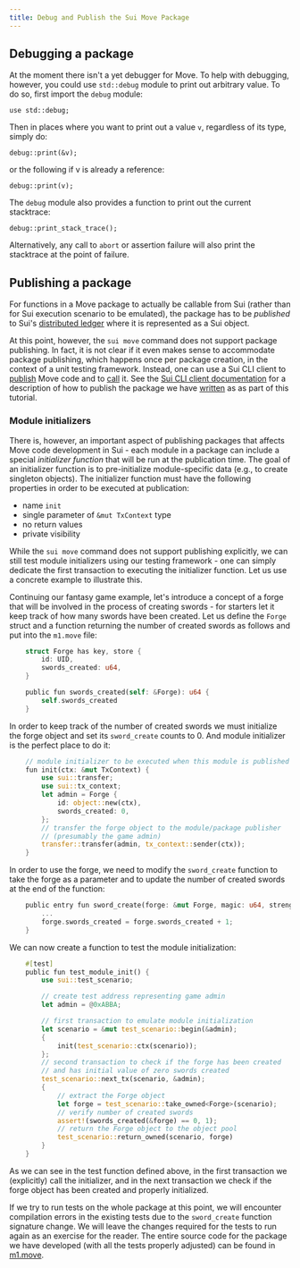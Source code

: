 ```yaml
---
title: Debug and Publish the Sui Move Package
---
```


## Debugging a package
At the moment there isn't a yet debugger for Move. To help with debugging, however, you could use `std::debug` module to print out arbitrary value. To do so, first import the `debug` module:
```
use std::debug;
```
Then in places where you want to print out a value `v`, regardless of its type, simply do:
```
debug::print(&v);
```
or the following if v is already a reference:
```
debug::print(v);
```
The `debug` module also provides a function to print out the current stacktrace:
```
debug::print_stack_trace();
```
Alternatively, any call to `abort` or assertion failure will also print the stacktrace at the point of failure.

## Publishing a package

For functions in a Move package to actually be callable from Sui
(rather than for Sui execution scenario to be emulated), the package
has to be _published_ to Sui's [distributed ledger](../../learn/how-sui-works.md)
where it is represented as a Sui object.

At this point, however, the
`sui move` command does not support package publishing. In fact, it is
not clear if it even makes sense to accommodate package publishing,
which happens once per package creation, in the context of a unit
testing framework. Instead, one can use a Sui CLI client to
[publish](../cli-client.md#publish-packages) Move code and to
[call](../cli-client.md#calling-move-code) it. See the
[Sui CLI client documentation](../cli-client.md) for a description of how
to publish the package we have [written](write-package.md) as as
part of this tutorial.

### Module initializers

There is, however, an important aspect of publishing packages that
affects Move code development in Sui - each module in a package can
include a special _initializer function_ that will be run at the
publication time. The goal of an initializer function is to
pre-initialize module-specific data (e.g., to create singleton
objects). The initializer function must have the following properties
in order to be executed at publication:

- name `init`
- single parameter of `&mut TxContext` type
- no return values
- private visibility

While the `sui move` command does not support publishing explicitly,
we can still test module initializers using our testing framework -
one can simply dedicate the first transaction to executing the
initializer function. Let us use a concrete example to illustrate
this.

Continuing our fantasy game example, let's introduce a
concept of a forge that will be involved in the process of creating
swords - for starters let it keep track of how many swords have been
created. Let us define the `Forge` struct and a function returning the
number of created swords as follows and put into the `m1.move` file:

``` rust
    struct Forge has key, store {
        id: UID,
        swords_created: u64,
    }

    public fun swords_created(self: &Forge): u64 {
        self.swords_created
    }
```

In order to keep track of the number of created swords we must
initialize the forge object and set its `sword_create` counts to 0.
And module initializer is the perfect place to do it:

``` rust
    // module initializer to be executed when this module is published
    fun init(ctx: &mut TxContext) {
        use sui::transfer;
        use sui::tx_context;
        let admin = Forge {
            id: object::new(ctx),
            swords_created: 0,
        };
        // transfer the forge object to the module/package publisher
        // (presumably the game admin)
        transfer::transfer(admin, tx_context::sender(ctx));
    }
```

In order to use the forge, we need to modify the `sword_create`
function to take the forge as a parameter and to update the number of
created swords at the end of the function:

``` rust
    public entry fun sword_create(forge: &mut Forge, magic: u64, strength: u64, recipient: address, ctx: &mut TxContext) {
        ...
        forge.swords_created = forge.swords_created + 1;
    }
```

We can now create a function to test the module initialization:

``` rust
    #[test]
    public fun test_module_init() {
        use sui::test_scenario;

        // create test address representing game admin
        let admin = @0xABBA;

        // first transaction to emulate module initialization
        let scenario = &mut test_scenario::begin(&admin);
        {
            init(test_scenario::ctx(scenario));
        };
        // second transaction to check if the forge has been created
        // and has initial value of zero swords created
        test_scenario::next_tx(scenario, &admin);
        {
            // extract the Forge object
            let forge = test_scenario::take_owned<Forge>(scenario);
            // verify number of created swords
            assert!(swords_created(&forge) == 0, 1);
            // return the Forge object to the object pool
            test_scenario::return_owned(scenario, forge)
        }
    }

```

As we can see in the test function defined above, in the first
transaction we (explicitly) call the initializer, and in the next
transaction we check if the forge object has been created and properly
initialized.

If we try to run tests on the whole package at this point, we will
encounter compilation errors in the existing tests due to the
`sword_create` function signature change. We will leave the changes
required for the tests to run again as an exercise for the reader. The
entire source code for the package we have developed (with all the
tests properly adjusted) can be found in
[m1.move](https://github.com/MystenLabs/sui/tree/main/sui_programmability/examples/move_tutorial/sources/m1.move).
